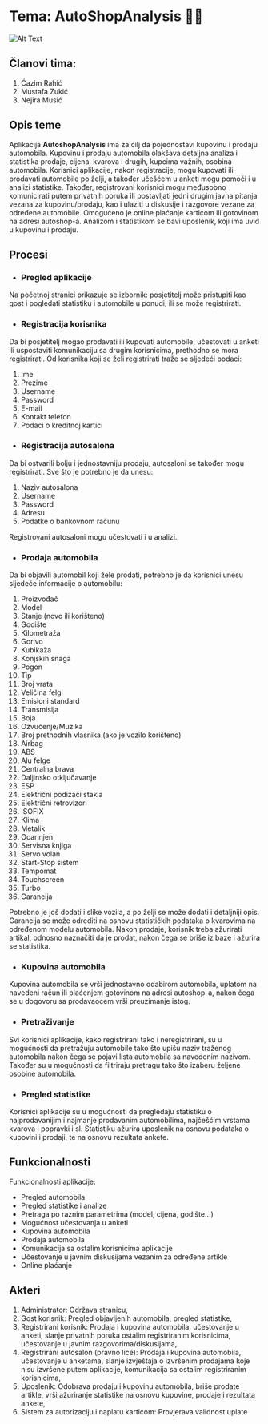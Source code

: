 # Tema: AutoShopAnalysis :car::dash:

![Alt Text](https://media.giphy.com/media/l2R0e9y6A304JkFOg/giphy.gif)

## Članovi tima:
1. Ćazim Rahić
2. Mustafa Zukić
3. Nejira Musić

## Opis teme
Aplikacija **AutoshopAnalysis** ima za cilj da pojednostavi kupovinu i prodaju automobila. Kupovinu i prodaju automobila olakšava detaljna analiza i statistika prodaje, cijena, kvarova i drugih, kupcima važnih, osobina automobila. Korisnici aplikacije, nakon registracije, mogu kupovati ili prodavati automobile po želji, a također učešćem u anketi mogu pomoći i u analizi statistike. Također, registrovani korisnici mogu međusobno komunicirati putem privatnih poruka ili postavljati jedni drugim javna pitanja vezana za kupovinu/prodaju, kao i ulaziti u diskusije i razgovore vezane za određene automobile. Omogućeno je online plaćanje karticom ili gotovinom na adresi autoshop-a. Analizom i statistikom se bavi uposlenik, koji ima uvid u kupovinu i prodaju. 

## Procesi
- ### Pregled aplikacije

Na početnoj stranici prikazuje se izbornik: posjetitelj može pristupiti kao gost i pogledati statistiku i automobile u ponudi, ili se može registrirati.

- ### Registracija korisnika

Da bi posjetitelj mogao prodavati ili kupovati automobile, učestovati u anketi ili uspostaviti komunikaciju sa drugim korisnicima, prethodno se mora registrirati. Od korisnika koji se želi registrirati traže se sljedeći podaci:

  1. Ime
  2. Prezime
  3. Username
  4. Password
  5. E-mail
  6. Kontakt telefon
  7. Podaci o kreditnoj kartici
  
  - ### Registracija autosalona
  
  Da bi ostvarili bolju i jednostavniju prodaju, autosaloni se također mogu registrirati. Sve što je potrebno je da unesu:
  
  1. Naziv autosalona
  2. Username
  3. Password
  4. Adresu
  5. Podatke o bankovnom računu
  
  Registrovani autosaloni mogu učestovati i u analizi.
  
  - ### Prodaja automobila
  
  Da bi objavili automobil koji žele prodati, potrebno je da korisnici unesu sljedeće informacije o automobilu: 
  
  1. Proizvođač
  2. Model
  3. Stanje (novo ili korišteno)
  4. Godište
  5. Kilometraža
  6. Gorivo
  7. Kubikaža
  8. Konjskih snaga
  9. Pogon
  10. Tip
  11. Broj vrata
  12. Veličina felgi
  13. Emisioni standard
  14. Transmisija
  15. Boja
  16. Ozvučenje/Muzika
  17. Broj prethodnih vlasnika (ako je vozilo korišteno)
  18. Airbag
  19. ABS
  20. Alu felge
  21. Centralna brava
  22. Daljinsko otključavanje
  23. ESP
  24. Električni podizači stakla
  25. Električni retrovizori
  26. ISOFIX
  27. Klima
  28. Metalik
  29. Ocarinjen
  30. Servisna knjiga
  31. Servo volan
  32. Start-Stop sistem
  33. Tempomat
  34. Touchscreen
  35. Turbo
  36. Garancija
  
  Potrebno je još dodati i slike vozila, a po želji se može dodati i detaljniji opis. Garancija se može odrediti na osnovu statističkih podataka o kvarovima na određenom modelu automobila. Nakon prodaje, korisnik treba ažurirati artikal, odnosno naznačiti da je prodat, nakon čega se briše iz baze i ažurira se statistika.
  
  - ### Kupovina automobila
  
  Kupovina automobila se vrši jednostavno odabirom automobila, uplatom na navedeni račun ili plaćenjem gotovinom na adresi autoshop-a, nakon čega se u dogovoru sa prodavaocem vrši preuzimanje istog. 
  
  - ### Pretraživanje 
  
  Svi korisnici aplikacije, kako registrirani tako i neregistrirani, su u mogućnosti da pretražuju automobile tako što upišu naziv traženog automobila nakon čega se pojavi lista automobila sa navedenim nazivom. Također su u mogućnosti da filtriraju pretragu tako što izaberu željene osobine automobila. 
  
  - ### Pregled statistike
  
  Korisnici aplikacije su u mogućnosti da pregledaju statistiku o najprodavanijim i najmanje prodavanim automobilima, najčešćim vrstama kvarova i popravki i sl. Statistiku ažurira uposlenik na osnovu podataka o kupovini i prodaji, te na osnovu rezultata ankete. 
  
  ## Funkcionalnosti
  
  Funkcionalnosti aplikacije:
  - Pregled automobila
  - Pregled statistike i analize
  - Pretraga po raznim parametrima (model, cijena, godište...)
  - Mogućnost učestovanja u anketi
  - Kupovina automobila
  - Prodaja automobila
  - Komunikacija sa ostalim korisnicima aplikacije
  - Učestovanje u javnim diskusijama vezanim za određene artikle
  - Online plaćanje
  
  ## Akteri
  1. Administrator: Održava stranicu,  
  2. Gost korisnik: Pregled objavljenih automobila, pregled statistike, 
  3. Registrirani korisnik: Prodaja i kupovina automobila, učestovanje u anketi, slanje privatnih poruka ostalim registriranim korisnicima, učestovanje u javnim razgovorima/diskusijama, 
  4. Registrirani autosalon (pravno lice): Prodaja i kupovina automobila, učestovanje u anketama, slanje izvještaja o izvršenim prodajama koje nisu izvršene putem aplikacije, komunikacija sa ostalim registriranim korisnicima, 
  5. Uposlenik: Odobrava prodaju i kupovinu automobila, briše prodate artikle, vrši ažuriranje statistike na osnovu kupovine, prodaje i rezultata ankete, 
  6. Sistem za autorizaciju i naplatu karticom: Provjerava validnost uplate

